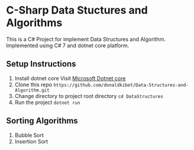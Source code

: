 # C-Sharp Data Stuctures and Algorithms

This is a C# Project for implement Data Structures and Algorithm.
Implemented using C# 7 and dotnet core platform.

## Setup Instructions

1. Install dotnet core Visit [Microsoft Dotnet core](https://dotnet.microsoft.com/)
2. Clone this repo `https://github.com/donaldkibet/Data-Structures-and-Algorithm.git`
3. Change directory to project root directory `cd DataStructures`
4. Run the project `dotnet run`

## Sorting Algorithms

1. Bubble Sort
2. Insertion Sort
